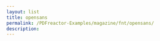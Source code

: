 ```yaml
---
layout: list
title: opensans
permalink: /PDFreactor-Examples/magazine/fnt/opensans/
description: 
---
```





